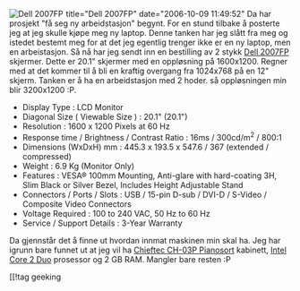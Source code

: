title="Dell 2007FP"
date="2006-10-09 11:49:52"
<a class="imagelink" href="http://pjatt.net/images/2006/10/21_858-10039.jpg" title="Dell 2007FP"><img id="image348" src="http://pjatt.net/images/2006/10/21_858-10039.forhaandsvisning.jpg" alt="Dell 2007FP" align="left" style="margin-right: 5px;"  /></a>Da har prosjekt "få seg ny arbeidstasjon" begynt. For en stund tilbake å posterte jeg at jeg skulle kjøpe meg ny laptop. Denne tanken har jeg slått fra meg og istedet bestemt meg for at det jeg egentlig trenger ikke er en ny laptop, men en arbeistasjon. Så nå har jeg sendt inn en bestilling av 2 stykk <a href="http://accessories.euro.dell.com/sna/productdetail.aspx?c=no&l=no&s=dhs&cs=nodhs1&sku=59236">Dell 2007FP</a> skjermer. Dette er 20.1" skjermer med en oppløsning på 1600x1200. Regner med at det kommer til å bli en kraftig overgang fra 1024x768 på en 12" skjerm. Tanken er å ha en arbeidstasjon med 2 hoder. så oppløsningen min blir 3200x1200 :P.

<ul>
	<li>Display Type : LCD Monitor</li>
	<li>Diagonal Size ( Viewable Size ) : 20.1" (20.1")</li>
	<li>Resolution : 1600 x 1200 Pixels at 60 Hz</li>
	<li>Response time / Brightness / Contrast Ratio : 16ms / 300cd/m<sup>2</sup> / 800:1</li>
	<li>Dimensions (WxDxH) mm : 445.3 x 193.5 x 547.6 / 367 (extended / compressed)</li>
	<li>Weight : 6.9 Kg (Monitor Only)</li>
	<li>Features : VESA® 100mm Mounting, Anti-glare with hard-coating 3H, Slim Black or Silver Bezel, Includes Height Adjustable Stand</li>
	<li>Connectors / Ports / Slots : USB / 15-pin D-sub / DVI-D / S-Video / Composite Video Connectors</li>
	<li>Voltage Required : 100 to 240 VAC, 50 Hz to 60 Hz</li>
	<li>Service / Support Details : 3-Year Warranty</li>
</ul>

Da gjennstår det å finne ut hvordan innmat maskinen min skal ha. Jeg har igrunn bare funnet ut at jeg  vil ha <a href="http://www.chieftec.de/?page=products_show&item=3810&k_id=&language=uk">Chieftec CH-03P Pianosort</a> kabinett, <a href="http://www.intel.com/products/processor/core2duo/index.htm">Intel Core 2 Duo</a> prosessor og 2 GB RAM. Mangler bare resten :P

[[!tag  geeking
